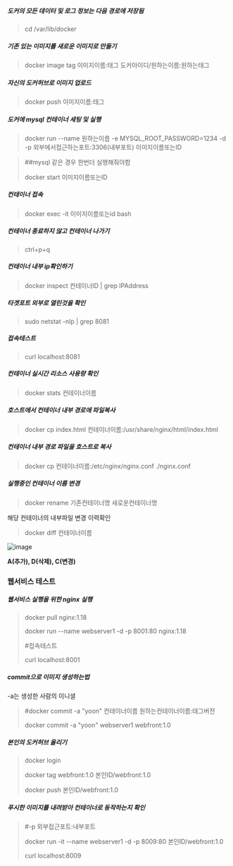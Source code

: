 ##### 도커의 모든 데이터 및 로그 정보는 다음 경로에 저장됨

> cd /var/lib/docker

##### 기존 있는 이미지를 새로운 이미지로 만들기

> docker image tag 이미지이름:태그 도커아이디/원하는이름:원하는태그

##### 자신의 도커허브로 이미지 업로드

> docker push 이미지이름:태그

##### 도커에 mysql 컨테이너 세팅 및 실행

> docker run --name 원하는이름 -e MYSQL_ROOT_PASSWORD=1234 -d -p 외부에서접근하는포트:3306(내부포트) 이미지이름또는ID

> ##mysql 같은 경우 한번더 실행해줘야함
>
> docker start 이미지이름또는ID

##### 컨테이너 접속

> docker exec -it 이미지이름또는id bash

##### 컨테이너 종료하지 않고 컨테이너 나가기

> ctrl+p+q

##### 컨테이너 내부 ip확인하기

> docker inspect 컨테이너ID | grep IPAddress



##### 타겟포트 외부로 열린것을 확인

> sudo netstat -nlp | grep 8081

##### 접속테스트

> curl localhost:8081

##### 컨테이너 실시간 리소스  사용량 확인

> docker stats 컨테이너이름

##### 호스트에서 컨테이너 내부 경로에 파일복사

> docker cp index.html 컨테이너이름:/usr/share/nginx/html/index.html

##### 컨테이너 내부 경로 파일을 호스트로 복사

> docker cp 컨테이너이름:/etc/nginx/nginx.conf ./nginx.conf



##### 실행중인 컨테이너 이름 변경

> docker rename 기존컨테이너명 새로운컨테이너명

해당 컨테이너의 내부파일 변경 이력확인

> docker diff 컨테이너이름

![image](https://user-images.githubusercontent.com/57785267/186119657-9c819a7e-81ba-4916-acf8-d39fe9e2de41.png)

**A(추가), D(삭제), C(변경)**





### 웹서비스 테스트

##### 웹서비스 실행을 위한 nginx 실행

> docker pull nginx:1.18
>
> docker run --name webserver1 -d -p 8001:80 nginx:1.18
>
> #접속테스트
>
> curl localhost:8001



##### commit으로 이미지 생성하는법

-a는 생성한 사람의 이니셜

> #docker commit -a "yoon" 컨테이너이름 원하는컨테이너이름:태그버전
>
> docker commit -a "yoon" webserver1 webfront:1.0

##### 본인의 도커허브 올리기

> docker login
>
> docker tag webfront:1.0 본인ID/webfront:1.0
>
> docker push 본인ID/webfront:1.0

##### 푸시한 이미지를 내려받아 컨테이너로 동작하는지 확인

> #-p 외부접근포트:내부포트
>
> docker run -it --name webserver1 -d -p 8009:80 본인ID/webfront:1.0
>
> curl localhost:8009



